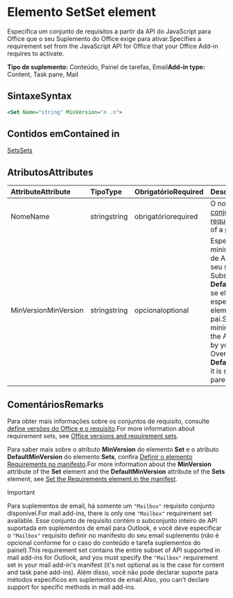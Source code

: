 # <a name="set-element"></a><span data-ttu-id="43603-101">Elemento Set</span><span class="sxs-lookup"><span data-stu-id="43603-101">Set element</span></span>

<span data-ttu-id="43603-102">Especifica um conjunto de requisitos a partir da API do JavaScript para Office que o seu Suplemento do Office exige para ativar.</span><span class="sxs-lookup"><span data-stu-id="43603-102">Specifies a requirement set from the JavaScript API for Office that your Office Add-in requires to activate.</span></span>

<span data-ttu-id="43603-103">**Tipo de suplemento:** Conteúdo, Painel de tarefas, Email</span><span class="sxs-lookup"><span data-stu-id="43603-103">**Add-in type:** Content, Task pane, Mail</span></span>

## <a name="syntax"></a><span data-ttu-id="43603-104">Sintaxe</span><span class="sxs-lookup"><span data-stu-id="43603-104">Syntax</span></span>

```XML
<Set Name="string" MinVersion="n .n">
```

## <a name="contained-in"></a><span data-ttu-id="43603-105">Contidos em</span><span class="sxs-lookup"><span data-stu-id="43603-105">Contained in</span></span>

[<span data-ttu-id="43603-106">Sets</span><span class="sxs-lookup"><span data-stu-id="43603-106">Sets</span></span>](sets.md)

## <a name="attributes"></a><span data-ttu-id="43603-107">Atributos</span><span class="sxs-lookup"><span data-stu-id="43603-107">Attributes</span></span>

|<span data-ttu-id="43603-108">**Attribute**</span><span class="sxs-lookup"><span data-stu-id="43603-108">**Attribute**</span></span>|<span data-ttu-id="43603-109">**Tipo**</span><span class="sxs-lookup"><span data-stu-id="43603-109">**Type**</span></span>|<span data-ttu-id="43603-110">**Obrigatório**</span><span class="sxs-lookup"><span data-stu-id="43603-110">**Required**</span></span>|<span data-ttu-id="43603-111">**Descrição**</span><span class="sxs-lookup"><span data-stu-id="43603-111">**Description**</span></span>|
|:-----|:-----|:-----|:-----|
|<span data-ttu-id="43603-112">Nome</span><span class="sxs-lookup"><span data-stu-id="43603-112">Name</span></span>|<span data-ttu-id="43603-113">string</span><span class="sxs-lookup"><span data-stu-id="43603-113">string</span></span>|<span data-ttu-id="43603-114">obrigatório</span><span class="sxs-lookup"><span data-stu-id="43603-114">required</span></span>|<span data-ttu-id="43603-115">O nome de um [conjunto de requisitos](https://docs.microsoft.com/office/dev/add-ins/develop/office-versions-and-requirement-sets).</span><span class="sxs-lookup"><span data-stu-id="43603-115">The name of a [requirement set](https://docs.microsoft.com/office/dev/add-ins/develop/office-versions-and-requirement-sets).</span></span>|
|<span data-ttu-id="43603-116">MinVersion</span><span class="sxs-lookup"><span data-stu-id="43603-116">MinVersion</span></span>|<span data-ttu-id="43603-117">string</span><span class="sxs-lookup"><span data-stu-id="43603-117">string</span></span>|<span data-ttu-id="43603-118">opcional</span><span class="sxs-lookup"><span data-stu-id="43603-118">optional</span></span>|<span data-ttu-id="43603-p101">Especifica a versão mínima do conjunto de APIs exigido pelo seu suplemento. Substitui o valor de **DefaultMinVersion**, se ele estiver especificado no elemento [Sets](sets.md) pai.</span><span class="sxs-lookup"><span data-stu-id="43603-p101">Specifies the minimum version of the API set required by your add-in. Overrides the value of  **DefaultMinVersion**, if it is specified in the parent [Sets](sets.md) element.</span></span>|

## <a name="remarks"></a><span data-ttu-id="43603-121">Comentários</span><span class="sxs-lookup"><span data-stu-id="43603-121">Remarks</span></span>

<span data-ttu-id="43603-122">Para obter mais informações sobre os conjuntos de requisito, consulte [define versões do Office e o requisito](https://docs.microsoft.com/office/dev/add-ins/develop/office-versions-and-requirement-sets).</span><span class="sxs-lookup"><span data-stu-id="43603-122">For more information about requirement sets, see [Office versions and requirement sets](https://docs.microsoft.com/office/dev/add-ins/develop/office-versions-and-requirement-sets).</span></span>

<span data-ttu-id="43603-123">Para saber mais sobre o atributo **MinVersion** do elemento **Set** e o atributo **DefaultMinVersion** do elemento **Sets**, confira [Definir o elemento Requirements no manifesto](https://docs.microsoft.com/office/dev/add-ins/develop/specify-office-hosts-and-api-requirements#set-the-requirements-element-in-the-manifest).</span><span class="sxs-lookup"><span data-stu-id="43603-123">For more information about the  **MinVersion** attribute of the **Set** element and the **DefaultMinVersion** attribute of the **Sets** element, see [Set the Requirements element in the manifest](https://docs.microsoft.com/office/dev/add-ins/develop/specify-office-hosts-and-api-requirements#set-the-requirements-element-in-the-manifest).</span></span>

> [!IMPORTANT] 
> <span data-ttu-id="43603-124">Para suplementos de email, há somente um `"Mailbox"` requisito conjunto disponível.</span><span class="sxs-lookup"><span data-stu-id="43603-124">For mail add-ins, there is only one  `"Mailbox"` requirement set available.</span></span> <span data-ttu-id="43603-125">Esse conjunto de requisito contém o subconjunto inteiro de API suportada em suplementos de email para Outlook, e você deve especificar o `"Mailbox"` requisito definir no manifesto do seu email suplemento (não é opcional conforme for o caso do conteúdo e tarefa suplementos do painel).</span><span class="sxs-lookup"><span data-stu-id="43603-125">This requirement set contains the entire subset of API supported in mail add-ins for Outlook, and you must specify the `"Mailbox"` requirement set in your mail add-in's manifest (it's not optional as is the case for content and task pane add-ins).</span></span> <span data-ttu-id="43603-126">Além disso, você não pode declarar suporte para métodos específicos em suplementos de email.</span><span class="sxs-lookup"><span data-stu-id="43603-126">Also, you can't declare support for specific methods in mail add-ins.</span></span>
